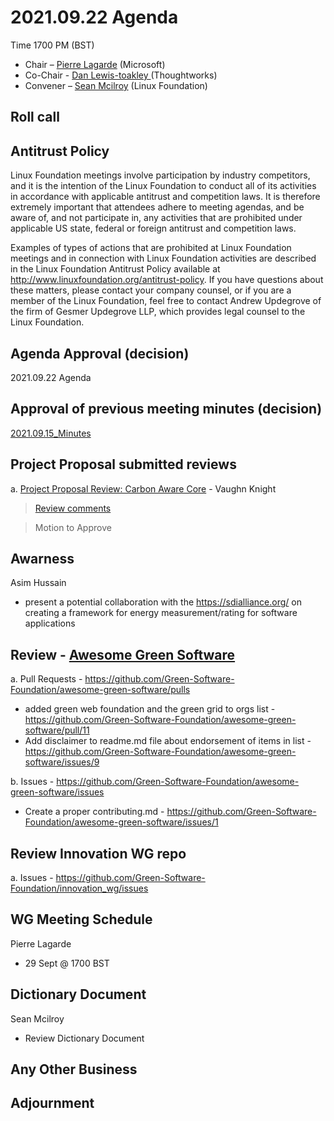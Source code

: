 # 2021.09.22 Agenda
Time 1700 PM (BST)

- Chair – [Pierre Lagarde](https://www.linkedin.com/in/pierlag/) (Microsoft) 
- Co-Chair - [Dan Lewis-toakley ](https://www.linkedin.com/in/danlewistoakley/) (Thoughtworks)
- Convener – [Sean Mcilroy](https://www.linkedin.com/in/sean-mcilroy-bb3b5548/) (Linux Foundation)
  
## Roll call 
  
## Antitrust Policy
Linux Foundation meetings involve participation by industry competitors, and it is the intention of the Linux Foundation to conduct 
all of its activities in accordance with applicable antitrust and competition laws. 
It is therefore extremely important that attendees adhere to meeting agendas, and be aware of, and not participate in, any activities 
that are prohibited under applicable US state, federal or foreign antitrust and competition laws.

Examples of types of actions that are prohibited at Linux Foundation meetings and in connection with Linux Foundation activities are 
described in the Linux Foundation Antitrust Policy available at http://www.linuxfoundation.org/antitrust-policy. 
If you have questions about these matters, please contact your company counsel, or if you are a member of the Linux Foundation, 
feel free to contact Andrew Updegrove of the firm of Gesmer Updegrove LLP, which provides legal counsel to the Linux Foundation.
  
## Agenda Approval (decision) 
2021.09.22 Agenda
  
## Approval of previous meeting minutes (decision)
[2021.09.15_Minutes](https://github.com/Green-Software-Foundation/innovation_wg/blob/main/Agenda_Minutes/20210915_minutes.md)

## Project Proposal submitted reviews

a. [Project Proposal Review: Carbon Aware Core](https://docs.google.com/document/d/1OIRxNh6s4UcLLTumYGaOh4xsh-QdFv5HfNb_IJL-eWc/edit#heading=h.vf8eis1osru9) - Vaughn Knight

> [Review comments](https://github.com/Green-Software-Foundation/innovation_wg/issues/5)

> Motion to Approve 

## Awarness
Asim Hussain
- present a potential collaboration with the https://sdialliance.org/ on creating a framework for energy measurement/rating for software applications

## Review - [Awesome Green Software](https://github.com/Green-Software-Foundation/awesome-green-software)

a. Pull Requests - https://github.com/Green-Software-Foundation/awesome-green-software/pulls

- added green web foundation and the green grid to orgs list - https://github.com/Green-Software-Foundation/awesome-green-software/pull/11
- Add disclaimer to readme.md file about endorsement of items in list - https://github.com/Green-Software-Foundation/awesome-green-software/issues/9

b. Issues - https://github.com/Green-Software-Foundation/awesome-green-software/issues

- Create a proper contributing.md - https://github.com/Green-Software-Foundation/awesome-green-software/issues/1

## Review Innovation WG repo

a. Issues - https://github.com/Green-Software-Foundation/innovation_wg/issues

## WG Meeting Schedule
Pierre Lagarde
- 29 Sept @ 1700 BST

## Dictionary Document
Sean Mcilroy
- Review Dictionary Document 

## Any Other Business

## Adjournment
